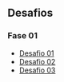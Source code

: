 ## Desafios

### Fase 01

- [Desafio 01](https://github.com/Rocketseat/bootcamp-gostack-desafio-01)
- [Desafio 02](https://github.com/Rocketseat/bootcamp-gostack-desafio-02)
- [Desafio 03](https://github.com/Rocketseat/bootcamp-gostack-desafio-03)
